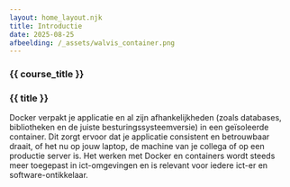 ```yaml
---
layout: home_layout.njk
title: Introductie
date: 2025-08-25
afbeelding: /_assets/walvis_container.png
---
```


### {{ course_title }}
### {{ title }}

Docker verpakt je applicatie en al zijn afhankelijkheden (zoals databases, bibliotheken en de juiste besturingssysteemversie) in een geïsoleerde container. Dit zorgt ervoor dat je applicatie consistent en betrouwbaar draait, of het nu op jouw laptop, de machine van je collega of op een productie server is.
Het werken met Docker en containers wordt steeds meer toegepast in ict-omgevingen en is relevant voor iedere ict-er en software-ontikkelaar.
